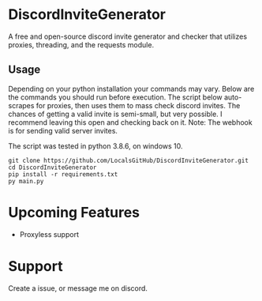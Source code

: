 # DiscordInviteGenerator
A free and open-source discord invite generator and checker that utilizes proxies, threading, and the requests module.

## Usage

Depending on your python installation your commands may vary. 
Below are the commands you should run before execution.
The script below auto-scrapes for proxies, then uses them to mass check discord invites. The chances of getting a valid invite is semi-small, but very possible. I recommend leaving this open and checking back on it. 
Note: The webhook is for sending valid server invites.

The script was tested in python 3.8.6, on windows 10.

```
git clone https://github.com/LocalsGitHub/DiscordInviteGenerator.git
cd DiscordInviteGenerator
pip install -r requirements.txt
py main.py
```

# Upcoming Features
- Proxyless support

# Support
Create a issue, or message me on discord.
